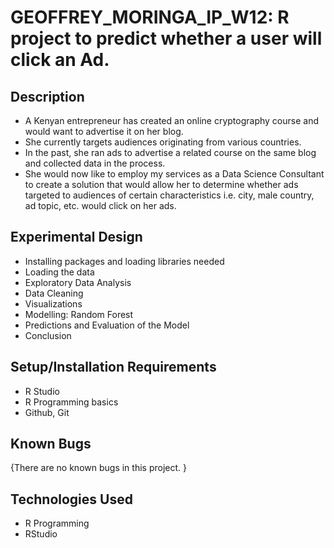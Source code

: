 # GEOFFREY_MORINGA_IP_W12: R project to predict whether a user will click an Ad.

## Description        
* A Kenyan entrepreneur has created an online cryptography course and would want to advertise it on her blog.
* She currently targets audiences originating from various countries.
* In the past, she ran ads to advertise a related course on the same blog and collected data in the process.
* She would now like to employ my services as a Data Science Consultant to create a solution that would allow her to determine whether ads targeted to audiences of certain characteristics i.e. city, male country, ad topic, etc. would click on her ads.

## Experimental Design

* Installing packages and loading libraries needed
* Loading the data
* Exploratory Data Analysis
* Data Cleaning
* Visualizations
* Modelling: Random Forest
* Predictions and Evaluation of the Model
* Conclusion


## Setup/Installation Requirements

* R Studio
* R Programming basics
* Github, Git

## Known Bugs

{There are no known bugs in this project. }

## Technologies Used

* R Programming
* RStudio
